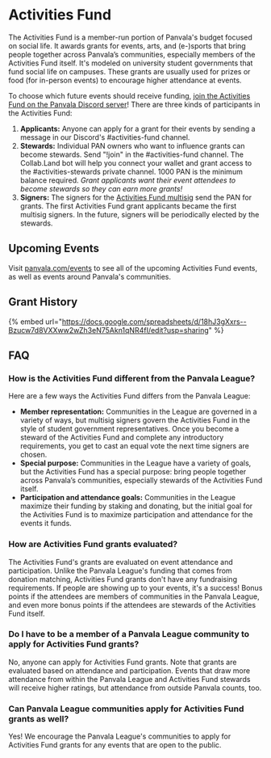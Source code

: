 # Activities Fund

The Activities Fund is a member-run portion of Panvala's budget focused on social life. It awards grants for events, arts, and \(e-\)sports that bring people together across Panvala’s communities, especially members of the Activities Fund itself. It's modeled on university student governments that fund social life on campuses. These grants are usually used for prizes or food \(for in-person events\) to encourage higher attendance at events.

To choose which future events should receive funding, [join the Activities Fund on the Panvala Discord server](https://discord.gg/yZmYZbf)! There are three kinds of participants in the Activities Fund:

1. **Applicants:** Anyone can apply for a grant for their events by sending a message in our Discord's \#activities-fund channel.
2. **Stewards:** Individual PAN owners who want to influence grants can become stewards. Send "!join" in the \#activities-fund channel. The Collab.Land bot will help you connect your wallet and grant access to the \#activities-stewards private channel. 1000 PAN is the minimum balance required. _Grant applicants want their event attendees to become stewards so they can earn more grants!_
3. **Signers:** The signers for the [Activities Fund multisig](https://gnosis-safe.io/app/#/safes/0xe44f10A925411A3a0086E5EDba8A4399C6F75ad6/transactions) send the PAN for grants. The first Activities Fund grant applicants became the first multisig signers. In the future, signers will be periodically elected by the stewards.

## Upcoming Events

Visit [panvala.com/events](https://panvala.com/events/) to see all of the upcoming Activities Fund events, as well as events around Panvala's communities.

## Grant History

{% embed url="https://docs.google.com/spreadsheets/d/18hJ3gXxrs--Bzucw7d8VXXww2wZh3eN75Akn1qNR4fI/edit?usp=sharing" %}



## FAQ

### How is the Activities Fund different from the Panvala League?

Here are a few ways the Activities Fund differs from the Panvala League:

* **Member representation:** Communities in the League are governed in a variety of ways, but multisig signers govern the Activities Fund in the style of student government representatives. Once you become a steward of the Activities Fund and complete any introductory requirements, you get to cast an equal vote the next time signers are chosen.
* **Special purpose:** Communities in the League have a variety of goals, but the Activities Fund has a special purpose: bring people together across Panvala’s communities, especially stewards of the Activities Fund itself.
* **Participation and attendance goals:** Communities in the League maximize their funding by staking and donating, but the initial goal for the Activities Fund is to maximize participation and attendance for the events it funds.

### How are Activities Fund grants evaluated?

The Activities Fund's grants are evaluated on event attendance and participation. Unlike the Panvala League's funding that comes from donation matching, Activities Fund grants don't have any fundraising requirements. If people are showing up to your events, it's a success! Bonus points if the attendees are members of communities in the Panvala League, and even more bonus points if the attendees are stewards of the Activities Fund itself.

### Do I have to be a member of a Panvala League community to apply for Activities Fund grants?

No, anyone can apply for Activities Fund grants. Note that grants are evaluated based on attendance and participation. Events that draw more attendance from within the Panvala League and Activities Fund stewards will receive higher ratings, but attendance from outside Panvala counts, too.

### Can Panvala League communities apply for Activities Fund grants as well?

Yes! We encourage the Panvala League's communities to apply for Activities Fund grants for any events that are open to the public.

